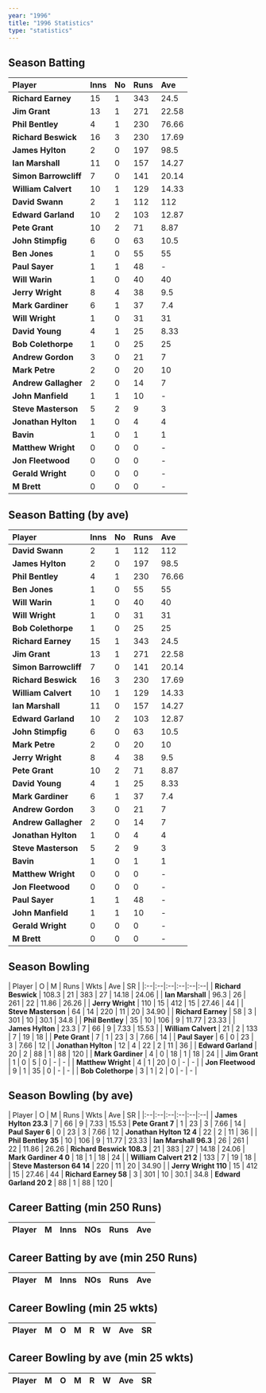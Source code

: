 ```yaml
---
year: "1996"
title: "1996 Statistics"
type: "statistics"
---
```


## Season Batting

| Player | Inns | No | Runs | Ave |
|:--|:--|:--|:--|:--|
| **Richard Earney** | 15 | 1 | 343 | 24.5 |
| **Jim Grant** | 13 | 1 | 271 | 22.58 |
| **Phil Bentley** | 4 | 1 | 230 | 76.66 |
| **Richard Beswick** | 16 | 3 | 230 | 17.69 |
| **James Hylton** | 2 | 0 | 197 | 98.5 |
| **Ian Marshall** | 11 | 0 | 157 | 14.27 |
| **Simon Barrowcliff** | 7 | 0 | 141 | 20.14 |
| **William Calvert** | 10 | 1 | 129 | 14.33 |
| **David Swann** | 2 | 1 | 112 | 112 |
| **Edward Garland** | 10 | 2 | 103 | 12.87 |
| **Pete Grant** | 10 | 2 | 71 | 8.87 |
| **John Stimpfig** | 6 | 0 | 63 | 10.5 |
| **Ben Jones** | 1 | 0 | 55 | 55 |
| **Paul Sayer** | 1 | 1 | 48 | - |
| **Will Warin** | 1 | 0 | 40 | 40 |
| **Jerry Wright** | 8 | 4 | 38 | 9.5 |
| **Mark Gardiner** | 6 | 1 | 37 | 7.4 |
| **Will Wright** | 1 | 0 | 31 | 31 |
| **David Young** | 4 | 1 | 25 | 8.33 |
| **Bob Colethorpe** | 1 | 0 | 25 | 25 |
| **Andrew Gordon** | 3 | 0 | 21 | 7 |
| **Mark Petre** | 2 | 0 | 20 | 10 |
| **Andrew Gallagher** | 2 | 0 | 14 | 7 |
| **John Manfield** | 1 | 1 | 10 | - |
| **Steve Masterson** | 5 | 2 | 9 | 3 |
| **Jonathan Hylton** | 1 | 0 | 4 | 4 |
| **Bavin** | 1 | 0 | 1 | 1 |
| **Matthew Wright** | 0 | 0 | 0 | - |
| **Jon Fleetwood** | 0 | 0 | 0 | - |
| **Gerald Wright** | 0 | 0 | 0 | - |
| **M Brett** | 0 | 0 | 0 | - |

## Season Batting (by ave)

| Player | Inns | No | Runs | Ave |
|:--|:--|:--|:--|:--|
| **David Swann** | 2 | 1 | 112 | 112 |
| **James Hylton** | 2 | 0 | 197 | 98.5 |
| **Phil Bentley** | 4 | 1 | 230 | 76.66 |
| **Ben Jones** | 1 | 0 | 55 | 55 |
| **Will Warin** | 1 | 0 | 40 | 40 |
| **Will Wright** | 1 | 0 | 31 | 31 |
| **Bob Colethorpe** | 1 | 0 | 25 | 25 |
| **Richard Earney** | 15 | 1 | 343 | 24.5 |
| **Jim Grant** | 13 | 1 | 271 | 22.58 |
| **Simon Barrowcliff** | 7 | 0 | 141 | 20.14 |
| **Richard Beswick** | 16 | 3 | 230 | 17.69 |
| **William Calvert** | 10 | 1 | 129 | 14.33 |
| **Ian Marshall** | 11 | 0 | 157 | 14.27 |
| **Edward Garland** | 10 | 2 | 103 | 12.87 |
| **John Stimpfig** | 6 | 0 | 63 | 10.5 |
| **Mark Petre** | 2 | 0 | 20 | 10 |
| **Jerry Wright** | 8 | 4 | 38 | 9.5 |
| **Pete Grant** | 10 | 2 | 71 | 8.87 |
| **David Young** | 4 | 1 | 25 | 8.33 |
| **Mark Gardiner** | 6 | 1 | 37 | 7.4 |
| **Andrew Gordon** | 3 | 0 | 21 | 7 |
| **Andrew Gallagher** | 2 | 0 | 14 | 7 |
| **Jonathan Hylton** | 1 | 0 | 4 | 4 |
| **Steve Masterson** | 5 | 2 | 9 | 3 |
| **Bavin** | 1 | 0 | 1 | 1 |
| **Matthew Wright** | 0 | 0 | 0 | - |
| **Jon Fleetwood** | 0 | 0 | 0 | - |
| **Paul Sayer** | 1 | 1 | 48 | - |
| **John Manfield** | 1 | 1 | 10 | - |
| **Gerald Wright** | 0 | 0 | 0 | - |
| **M Brett** | 0 | 0 | 0 | - |

## Season Bowling

| Player | O | M | Runs | Wkts | Ave | SR |
|:--|:--|:--|:--|:--|:--|
| **Richard Beswick** | 108.3 | 21 | 383 | 27 | 14.18 | 24.06 |
| **Ian Marshall** | 96.3 | 26 | 261 | 22 | 11.86 | 26.26 |
| **Jerry Wright** | 110 | 15 | 412 | 15 | 27.46 | 44 |
| **Steve Masterson** | 64 | 14 | 220 | 11 | 20 | 34.90 |
| **Richard Earney** | 58 | 3 | 301 | 10 | 30.1 | 34.8 |
| **Phil Bentley** | 35 | 10 | 106 | 9 | 11.77 | 23.33 |
| **James Hylton** | 23.3 | 7 | 66 | 9 | 7.33 | 15.53 |
| **William Calvert** | 21 | 2 | 133 | 7 | 19 | 18 |
| **Pete Grant** | 7 | 1 | 23 | 3 | 7.66 | 14 |
| **Paul Sayer** | 6 | 0 | 23 | 3 | 7.66 | 12 |
| **Jonathan Hylton** | 12 | 4 | 22 | 2 | 11 | 36 |
| **Edward Garland** | 20 | 2 | 88 | 1 | 88 | 120 |
| **Mark Gardiner** | 4 | 0 | 18 | 1 | 18 | 24 |
| **Jim Grant** | 1 | 0 | 5 | 0 | - | - |
| **Matthew Wright** | 4 | 1 | 20 | 0 | - | - |
| **Jon Fleetwood** | 9 | 1 | 35 | 0 | - | - |
| **Bob Colethorpe** | 3 | 1 | 2 | 0 | - | - |


## Season Bowling (by ave)

| Player | O | M | Runs | Wkts | Ave | SR |
|:--|:--|:--|:--|:--|:--|
| **James Hylton	23.3** | 7 | 66 | 9 | 7.33 |	15.53
| **Pete Grant	7** | 1 | 23 | 3 | 7.66 |	14
| **Paul Sayer	6** | 0 | 23 | 3 | 7.66 |	12
| **Jonathan Hylton	12	4** | 22 | 2 | 11 | 36 |
| **Phil Bentley	35** | 10 | 106 | 9 | 11.77 |	23.33
| **Ian Marshall	96.3** | 26 | 261 | 22 | 11.86 |	26.26
| **Richard Beswick	108.3** | 21 | 383 | 27 | 14.18 |	24.06
| **Mark Gardiner	4	0** | 18 | 1 | 18 | 24 |
| **William Calvert	21	2** | 133 | 7 | 19 | 18 |
| **Steve Masterson	64	14** | 220 | 11 | 20 | 34.90 |
| **Jerry Wright	110** | 15 | 412 | 15 | 27.46 |	44
| **Richard Earney	58** | 3 | 301 | 10 | 30.1 |	34.8
| **Edward Garland	20	2** | 88 | 1 | 88 | 120 |

## Career Batting (min 250 Runs)

| Player | M | Inns | NOs | Runs | Ave |
|:---|:---|:---|:---|:---|:---|


## Career Batting by ave (min 250 Runs)

| Player | M | Inns | NOs | Runs | Ave |
|:---|:---|:---|:---|:---|:---|


## Career Bowling (min 25 wkts)

| Player | M | O | M | R | W | Ave | SR |
|:---|:---|:---|:---|:---|:---|:---|:---|

## Career Bowling by ave (min 25 wkts)

| Player | M | O | M | R | W | Ave | SR |
|:---|:---|:---|:---|:---|:---|:---|:---|
